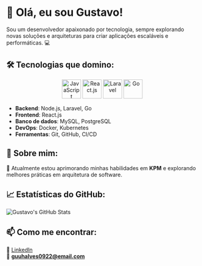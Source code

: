# 👋 Olá, eu sou Gustavo!

Sou um desenvolvedor apaixonado por tecnologia, sempre explorando novas soluções e arquiteturas para criar aplicações escaláveis e performáticas. 💻  

## 🛠️ Tecnologias que domino:

<div align="center">
  <img src="https://cdn.jsdelivr.net/gh/devicons/devicon/icons/javascript/javascript-original.svg" alt="JavaScript" width="50"/>
  <img src="https://cdn.jsdelivr.net/gh/devicons/devicon/icons/react/react-original.svg" alt="React.js" width="50"/>
  <img src="https://cdn.jsdelivr.net/gh/devicons/devicon/icons/laravel/laravel-plain.svg" alt="Laravel" width="50"/>
  <img src="https://cdn.jsdelivr.net/gh/devicons/devicon/icons/go/go-original.svg" alt="Go" width="50"/>
</div>

- **Backend**: Node.js, Laravel, Go  
- **Frontend**: React.js  
- **Banco de dados**: MySQL, PostgreSQL  
- **DevOps**: Docker, Kubernetes  
- **Ferramentas**: Git, GitHub, CI/CD  

## 🚀 Sobre mim:
📍 Atualmente estou aprimorando minhas habilidades em **KPM** e explorando melhores práticas em arquitetura de software.

## 📈 Estatísticas do GitHub:
![Gustavo's GitHub Stats](https://github-readme-stats.vercel.app/api?username=SEU-USUARIO&show_icons=true&theme=radical)

## 📫 Como me encontrar:
🔗 [LinkedIn](https://linkedin.com/in/gustavo-lima-3160b6354)  
📧 **guuhalves0922@email.com**  
